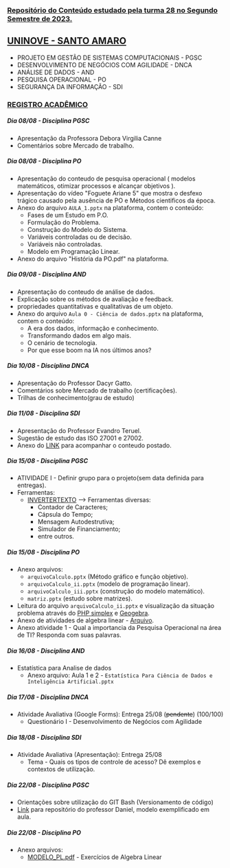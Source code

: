 ### [Repositório do Conteúdo estudado pela turma 28 no Segundo Semestre de 2023.](https://github.com/FCruzGit/UNINOVE_02_23)


## **[UNINOVE - SANTO AMARO](https://aluno.uninove.br/seu/CENTRAL/aluno/)**


* PROJETO EM GESTÃO DE SISTEMAS COMPUTACIONAIS - PGSC
* DESENVOLVIMENTO DE NEGÓCIOS COM AGILIDADE - DNCA
* ANÁLISE DE DADOS - AND
* PESQUISA OPERACIONAL - PO
* SEGURANÇA DA INFORMAÇÃO - SDI


### **[REGISTRO ACADÊMICO](https://classroom.google.com/u/4/)**

##### Dia 08/08 -  Disciplina PGSC

* Apresentação da Professora Debora Virgilia Canne
* Comentários sobre Mercado de trabalho.

##### Dia 08/08 - Disciplina PO

* Apresentação do conteudo de pesquisa operacional ( modelos matemáticos, otimizar processos e alcançar objetivos ).
* Apresentação do vídeo "Foguete Ariane 5" que mostra o desfexo trágico causado pela ausência de PO e Métodos cientificos da época.
* Anexo do arquivo `AULA_1.pptx` na plataforma, contem o conteúdo:
  * Fases de um Estudo em P.O.
  * Formulação do Problema.
  * Construção do Modelo do Sistema.
  * Variáveis controladas ou de decisão.
  * Variáveis não controladas.
  * Modelo em Programação Linear.
* Anexo do arquivo "História da PO.pdf" na plataforma.

##### Dia 09/08 - Disciplina AND

* Apresentação do conteudo de análise de dados.
* Explicação sobre os métodos de avaliação e feedback.
* propriedades quantitativas e qualitativas de um objeto.
* Anexo do arquivo `Aula 0 - Ciência de dados.pptx` na plataforma, contem o conteúdo:
  * A era dos dados, informação e conhecimento.
  * Transformando dados em algo mais.
  * O cenário de tecnologia.
  * Por que esse boom na IA nos últimos anos?

##### Dia 10/08 - Disciplina DNCA

* Apresentação do Professor Dacyr Gatto.
* Comentários sobre Mercado de trabalho (certificações).
* Trilhas de conhecimento(grau de estudo)

##### Dia 11/08 - Disciplina SDI

* Apresentação do Professor Evandro Teruel.
* Sugestão de estudo das ISO 27001 e 27002.
* Anexo do [LINK](https://docs.google.com/document/d/1p8tpYfD6rBHcd-F9lXXEtpOScwz6jZVUFn_MjPTl95E/edit?usp=sharing) para acompanhar o conteudo postado.

##### Dia 15/08 - Disciplina PGSC

* ATIVIDADE I - Definir grupo para o projeto(sem data definida para entregas).
* Ferramentas:
  * [INVERTERTEXTO](https://www.invertexto.com/) --> Ferramentas diversas:
    * Contador de Caracteres;
    * Cápsula do Tempo;
    * Mensagem Autodestrutiva;
    * Simulador de Financiamento;
    * entre outros.

##### Dia 15/08 - Disciplina PO

* Anexo arquivos: 
  * `arquivoCalculo.pptx` (Método gráfico e função objetivo). 
  * `arquivoCalculo_ii.pptx` (modelo de programação linear). 
  * `arquivoCalculo_iii.pptx` (construção do modelo matemático).
  * `matriz.pptx` (estudo sobre matrizes).
* Leitura do arquivo `arquivoCalculo_ii.pptx` e visualização da situação problema através do [PHP simplex](http://www.phpsimplex.com/pt/?authuser=6) e [Geogebra](https://www.geogebra.org/classic?lang=pt&authuser=6).
* Anexo de atividades de algebra linear - [Arquivo](pesquisaOperacional/Assets/AL150823/atividade_po.pdf).
* Anexo atividade 1 - Qual a importancia da Pesquisa Operacional na área de TI? Responda com suas palavras.


##### Dia 16/08 - Disciplina AND

* Estatística para Analise de dados
  * Anexo arquivo: Aula 1 e 2 - `Estatística Para Ciência de Dados e Inteligência Artificial.pptx`

##### Dia 17/08 - Disciplina DNCA

* Atividade Avaliativa (Google Forms): Entrega 25/08 (~~pendente~~) (100/100) 
  * Questionário I - Desenvolvimento de Negócios com Agilidade

##### Dia 18/08 - Disciplina SDI

* Atividade Avaliativa (Apresentação): Entrega 25/08
  * Tema - Quais os tipos de controle de acesso? Dê exemplos e contextos de utilização.

##### Dia 22/08 - Disciplina PGSC

* Orientações sobre utilização do GIT Bash (Versionamento de código)
* [Link](https://github.com/geracaoti/comandos-git) para repositório do professor Daniel, modelo exemplificado em aula.

##### Dia 22/08 - Disciplina PO

* Anexo arquivos: 
  * [MODELO_PL.pdf](../UNINOVE_02_23/pesquisaOperacional/Assets/AL220823/MODELO_PL.pdf) - Exercícios de Algebra Linear